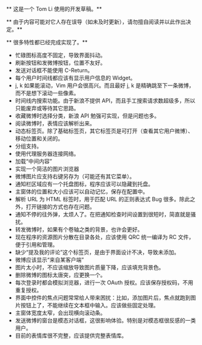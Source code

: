 ** 这是一个 Tom Li 使用的开发草稿。**

** 由于内容可能对它人存在误导（如未及时更新），请勿擅自阅读并以此作出决定。**

** 很多特性都已经完成实现了。**

* 忙碌图标高度不固定，导致界面抖动。
* 刷新按钮和发微博按钮，位置不友好。
* 发送对话框不能使用 C-Return。
* 每个用户时间线都应该有显示用户信息的 Widget。
* j, k 如果能滚动，Vim 用户会很高兴。而且最好 j, k 是精确跳至下一条微博，而不是想下滚动一些像素。
* 时间线内搜索功能。由于新浪不提供 API，而且手工搜索请求数超级多，所以只能废弃或等待其它思路。
* 收藏微博时选择分类，新浪 API 勉强可实现，但是问题也多。
* 阅读微博时，表情应该解析出来。
* 动态标签页。除了基础标签页，其它标签页是可打开（查看其它用户微博）、移动位置和关闭的。
* 分组支持。
* 使用代理服务器连接网络。
* 加载“中间内容”
* 实现一个简洁的图片浏览器
* 微博图片应支持右键另存为（可能还有其它菜单）。
* 通知栏区域应有一个托盘图标，程序应该可以隐藏到托盘。
* 主窗体的位置和大小应该可以自动记忆，保存在配置中。
* 解析 URL 为 HTML 标签时，用于匹配 URL 的正则表达式 Bug 很多。除此之外，打开链接的方式也存在问题。
* 通知不停的往外弹，太烦人了。在把通知检查时间设置到很短时，简直就是骚扰。
* 转发微博时，如果有个卷轴之类的背景，也许会更好。
* 现在程序的资源图片分散在目录各处，应该使用 QRC 统一编译为 RC 文件，便于引用和管理。
* 缺少“提及我的评论”这个标签页，是由于界面设计不决，导致未添加。
* 微博应该显示“来自某客户端”
* 图片太小时，不应该缩放导致图片质量下降，应该填充背景色。
* 删除微博的图标太唐突，应更换一个。
* 每次登录时都会模拟浏览器，进行一次 OAuth 授权。应该保存授权码，不用重复授权。
* 界面中控件的焦点问题常常给人带来困扰：比如，添加图片后，焦点就跑到图片按钮上了，不能继续在文本框中输入。应该做些固定处理。
* 主窗体宽度太窄，会出现横向滚动条。
* 发送微博的窗台是模态对话框，这很影响体验。特别是对模态框很反感的一类用户。
* 目前的表情库很不完整，应该提供完整表情库。
